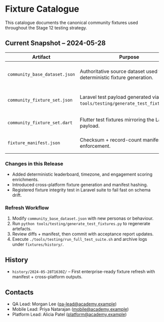 # Fixture Catalogue

This catalogue documents the canonical community fixtures used throughout the Stage 12 testing strategy.

## Current Snapshot – 2024-05-28

| Artifact | Purpose | Notes |
| --- | --- | --- |
| `community_base_dataset.json` | Authoritative source dataset used for deterministic fixture generation. | Includes two production-grade community archetypes with tiers, events, and engagement data. |
| `community_fixture_set.json` | Laravel test payload generated via `tools/testing/generate_test_fixtures.py`. | Validated by `CommunityFixtureIntegrityTest` and consumed by PHPUnit + Artisan harnesses. |
| `community_fixture_set.dart` | Flutter test fixtures mirroring the Laravel payload. | Ensures mobile widget/integration tests share identical data semantics. |
| `fixture_manifest.json` | Checksum + record-count manifest for CI enforcement. | Used by acceptance report and pipeline guardrails to detect drift. |

### Changes in this Release

- Added deterministic leaderboard, timezone, and engagement scoring enrichments.
- Introduced cross-platform fixture generation and manifest hashing.
- Registered fixture integrity test in Laravel suite to fail fast on schema drift.

### Refresh Workflow

1. Modify `community_base_dataset.json` with new personas or behaviour.
2. Run `python tools/testing/generate_test_fixtures.py` to regenerate artefacts.
3. Review diffs + manifest, then commit with acceptance report updates.
4. Execute `./tools/testing/run_full_test_suite.sh` and archive logs under `fixtures/history/`.

## History

- `history/2024-05-28T1630Z/` – First enterprise-ready fixture refresh with manifest + cross-platform outputs.

## Contacts

- QA Lead: Morgan Lee (qa-lead@academy.example)
- Mobile Lead: Priya Natarajan (mobile@academy.example)
- Platform Lead: Alicia Patel (platform@academy.example)
